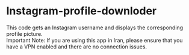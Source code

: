 # Instagram-profile-downloder
This code gets an Instagram username and displays the corresponding profile picture.    
Important Note: If you are using this app in Iran, please ensure that you have a VPN enabled and there are no connection issues.   
